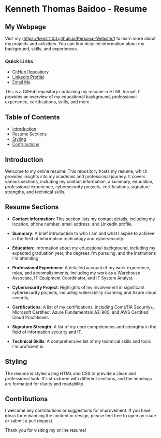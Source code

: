 # Kenneth Thomas Baidoo - Resume

<a name="my-special-section"></a>
## My Webpage

Visit my (https://kenzit100.github.io/Personal-Website/) to learn more about my projects and activities. You can find detailed information about my background, skills, and experiences.

### Quick Links
- [GitHub Repository](https://github.com/kenzit100)
- [LinkedIn Profile](https://www.linkedin.com/in/kenneth-thomas-baidoo-467574220/))
- [Email Me](mailto:ktb26@njit.edu)


This is a GitHub repository containing my resume in HTML format. It provides an overview of my educational background, professional experience, certifications, skills, and more.

## Table of Contents
- [Introduction](#introduction)
- [Resume Sections](#resume-sections)
- [Styling](#styling)
- [Contributions](#contributions)


## Introduction

Welcome to my online resume! This repository hosts my resume, which provides insights into my academic and professional journey. It covers various sections, including my contact information, a summary, education, professional experience, cybersecurity projects, certifications, signature strengths, and technical skills.

## Resume Sections

- **Contact Information**: This section lists my contact details, including my location, phone number, email address, and LinkedIn profile.

- **Summary**: A brief introduction to who I am and what I aspire to achieve in the field of information technology and cybersecurity.

- **Education**: Information about my educational background, including my expected graduation year, the degrees I'm pursuing, and the institutions I'm attending.

- **Professional Experience**: A detailed account of my work experience, roles, and accomplishments, including my work as a Warehouse Associate, IT Equipment Coordinator, and IT System Analyst.

- **Cybersecurity Project**: Highlights of my involvement in significant cybersecurity projects, including vulnerability scanning and Azure cloud security.

- **Certifications**: A list of my certifications, including CompTIA Security+, Microsoft Certified: Azure Fundamentals AZ-900, and AWS Certified Cloud Practitioner.

- **Signature Strength**: A list of my core competencies and strengths in the field of information security and IT.

- **Technical Skills**: A comprehensive list of my technical skills and tools I'm proficient in.

## Styling

The resume is styled using HTML and CSS to provide a clean and professional look. It's structured with different sections, and the headings are formatted for clarity and readability.

## Contributions

I welcome any contributions or suggestions for improvement. If you have ideas for enhancing the content or design, please feel free to open an issue or submit a pull request.



Thank you for visiting my online resume!

